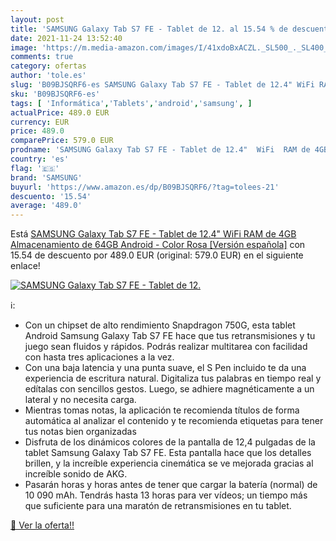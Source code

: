```yaml
---
layout: post
title: 'SAMSUNG Galaxy Tab S7 FE - Tablet de 12. al 15.54 % de descuento'
date: 2021-11-24 13:52:40
image: 'https://m.media-amazon.com/images/I/41xdoBxACZL._SL500_._SL400_.jpg'
comments: true
category: ofertas
author: 'tole.es'
slug: 'B09BJSQRF6-es SAMSUNG Galaxy Tab S7 FE - Tablet de 12.4" WiFi RAM de 4GB...'
sku: 'B09BJSQRF6-es'
tags: [ 'Informática','Tablets','android','samsung', ]
actualPrice: 489.0 EUR
currency: EUR
price: 489.0
comparePrice: 579.0 EUR
prodname: 'SAMSUNG Galaxy Tab S7 FE - Tablet de 12.4"  WiFi  RAM de 4GB  Almacenamiento de 64GB  Android  - Color Rosa [Versión española]'
country: 'es'
flag: '🇪🇸'
brand: 'SAMSUNG'
buyurl: 'https://www.amazon.es/dp/B09BJSQRF6/?tag=tolees-21'
descuento: '15.54'
average: '489.0'
---
```


Está [SAMSUNG Galaxy Tab S7 FE - Tablet de 12.4"  WiFi  RAM de 4GB  Almacenamiento de 64GB  Android  - Color Rosa [Versión española]](https://www.amazon.es/dp/B09BJSQRF6/?tag=tolees-21) con 15.54 de descuento por 489.0 EUR (original: 579.0 EUR) en el siguiente enlace!

[![SAMSUNG Galaxy Tab S7 FE - Tablet de 12.](https://m.media-amazon.com/images/I/41xdoBxACZL._SL500_._SL400_.jpg)](https://www.amazon.es/dp/B09BJSQRF6/?tag=tolees-21)

ℹ️:

- Con un chipset de alto rendimiento Snapdragon 750G, esta tablet Android Samsung Galaxy Tab S7 FE hace que tus retransmisiones y tu juego sean fluidos y rápidos. Podrás realizar multitarea con facilidad con hasta tres aplicaciones a la vez.
- Con una baja latencia y una punta suave, el S Pen incluido te da una experiencia de escritura natural. Digitaliza tus palabras en tiempo real y edítalas con sencillos gestos. Luego, se adhiere magnéticamente a un lateral y no necesita carga.
- Mientras tomas notas, la aplicación te recomienda títulos de forma automática al analizar el contenido y te recomienda etiquetas para tener tus notas bien organizadas
- Disfruta de los dinámicos colores de la pantalla de 12,4 pulgadas de la tablet Samsung Galaxy Tab S7 FE. Esta pantalla hace que los detalles brillen, y la increíble experiencia cinemática se ve mejorada gracias al increíble sonido de AKG.
- Pasarán horas y horas antes de tener que cargar la batería (normal) de 10 090 mAh. Tendrás hasta 13 horas para ver vídeos; un tiempo más que suficiente para una maratón de retransmisiones en tu tablet.

[🛒 Ver la oferta!!](https://www.amazon.es/dp/B09BJSQRF6/?tag=tolees-21)
